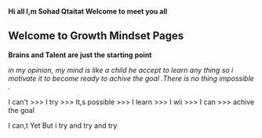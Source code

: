 **Hi all
I,m Sohad Qtaitat
Welcome to meet you all**



## Welcome to Growth Mindset Pages

__Brains and Talent are just the starting point__


*in my opinion, my mind is like a child he accept to learn any thing so i motivate it to become ready to achive the goal .There is no thing impossible .*



I can't >>> I try >>> It,s possible >>> I learn >>> I wii >>> I can >>> achive the goal

I can,t Yet But i try and try and try

